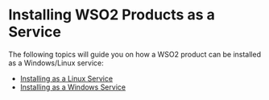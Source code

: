 # Installing WSO2 Products as a Service

The following topics will guide you on how a WSO2 product can be
installed as a Windows/Linux service:

-   [Installing as a Linux Service](../../setup/installing-as-a-linux-service)
-   [Installing as a Windows Service](../../setup/installing-as-a-windows-service)
